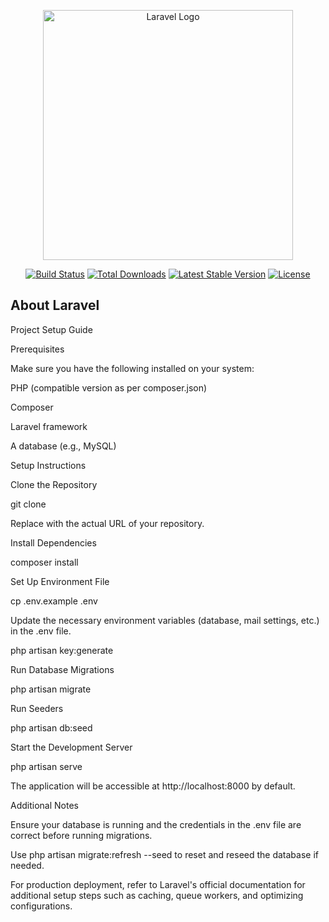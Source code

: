 <p align="center"><a href="https://laravel.com" target="_blank"><img src="https://raw.githubusercontent.com/laravel/art/master/logo-lockup/5%20SVG/2%20CMYK/1%20Full%20Color/laravel-logolockup-cmyk-red.svg" width="400" alt="Laravel Logo"></a></p>

<p align="center">
<a href="https://github.com/laravel/framework/actions"><img src="https://github.com/laravel/framework/workflows/tests/badge.svg" alt="Build Status"></a>
<a href="https://packagist.org/packages/laravel/framework"><img src="https://img.shields.io/packagist/dt/laravel/framework" alt="Total Downloads"></a>
<a href="https://packagist.org/packages/laravel/framework"><img src="https://img.shields.io/packagist/v/laravel/framework" alt="Latest Stable Version"></a>
<a href="https://packagist.org/packages/laravel/framework"><img src="https://img.shields.io/packagist/l/laravel/framework" alt="License"></a>
</p>

## About Laravel

Project Setup Guide

Prerequisites

Make sure you have the following installed on your system:

PHP (compatible version as per composer.json)

Composer

Laravel framework

A database (e.g., MySQL)

Setup Instructions

Clone the Repository

git clone <repository-url>

Replace <repository-url> with the actual URL of your repository.

Install Dependencies

composer install

Set Up Environment File

cp .env.example .env

Update the necessary environment variables (database, mail settings, etc.) in the .env file.

php artisan key:generate

Run Database Migrations

php artisan migrate

Run Seeders 

php artisan db:seed

Start the Development Server

php artisan serve

The application will be accessible at http://localhost:8000 by default.

Additional Notes

Ensure your database is running and the credentials in the .env file are correct before running migrations.

Use php artisan migrate:refresh --seed to reset and reseed the database if needed.

For production deployment, refer to Laravel's official documentation for additional setup steps such as caching, queue workers, and optimizing configurations.